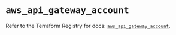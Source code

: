 # `aws_api_gateway_account`

Refer to the Terraform Registry for docs: [`aws_api_gateway_account`](https://registry.terraform.io/providers/hashicorp/aws/5.64.0/docs/resources/api_gateway_account).
